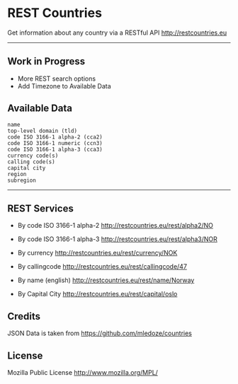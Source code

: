 REST Countries
=====================

Get information about any country via a RESTful API http://restcountries.eu

----------

Work in Progress
---------
- More REST search options
- Add Timezone to Available Data

Available Data
---------

    name
    top-level domain (tld)
    code ISO 3166-1 alpha-2 (cca2)
    code ISO 3166-1 numeric (ccn3)
    code ISO 3166-1 alpha-3 (cca3)
    currency code(s)
    calling code(s)
    capital city
    region
    subregion
----------

REST Services
---------
- By code ISO 3166-1 alpha-2
http://restcountries.eu/rest/alpha2/NO

- By code ISO 3166-1 alpha-3
http://restcountries.eu/rest/alpha3/NOR

- By currency
http://restcountries.eu/rest/currency/NOK

- By callingcode
http://restcountries.eu/rest/callingcode/47

- By name (english)
http://restcountries.eu/rest/name/Norway

- By Capital City
http://restcountries.eu/rest/capital/oslo

Credits
---------
JSON Data is taken from https://github.com/mledoze/countries

License
---------
Mozilla Public License http://www.mozilla.org/MPL/
